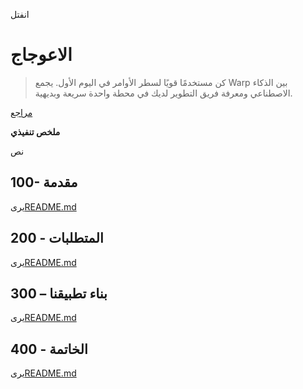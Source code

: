 انفتل

# الاعوجاج

> كن مستخدمًا قويًا لسطر الأوامر في اليوم الأول. يجمع Warp بين الذكاء الاصطناعي ومعرفة فريق التطوير لديك في محطة واحدة سريعة وبديهية.

[مراجع](./REFERENCES.md)

**ملخص تنفيذي**

نص

## 100- مقدمة

يرى[README.md](./100/README.md)

## 200 - المتطلبات

يرى[README.md](./200/README.md)

## 300 – بناء تطبيقنا

يرى[README.md](./300/README.md)

## 400 - الخاتمة

يرى[README.md](./400/README.md)
